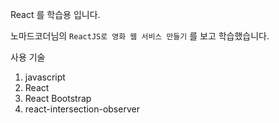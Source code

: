 React 를 학습용 입니다.

노마드코더님의 `ReactJS로 영화 웹 서비스 만들기` 를 보고 학습했습니다.

사용 기술
1. javascript
2. React
3. React Bootstrap
4. react-intersection-observer
